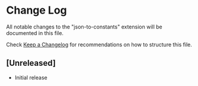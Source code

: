 # Change Log

All notable changes to the "json-to-constants" extension will be documented in this file.

Check [Keep a Changelog](http://keepachangelog.com/) for recommendations on how to structure this file.

## [Unreleased]

- Initial release
